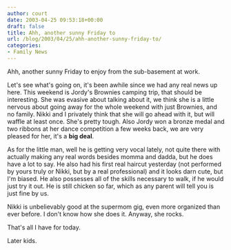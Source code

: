 ```yaml
---
author: court
date: 2003-04-25 09:53:18+00:00
draft: false
title: Ahh, another sunny Friday to
url: /blog/2003/04/25/ahh-another-sunny-friday-to/
categories:
- Family News
---
```


Ahh, another sunny Friday to enjoy from the sub-basement at work.

Let's see what's going on, it's been awhile since we had any real news up here.  This weekend is Jordy's Brownies camping trip, that should be interesting.  She was evasive about talking about it, we think she is a little nervous about going away for the whole weekend with just Brownies, and no family.  Nikki and I privately think that she will go ahead with it, but will waffle at least once.  She's pretty tough.  Also Jordy won a bronze medal and two ribbons at her dance competition a few weeks back, we are very pleased for her, it's a **big deal**.

As for the little man, well he is getting very vocal lately, not quite there with actually making any real words besides momma and dadda, but he does have a lot to say.  He also had his first real haircut yesterday (not performed by yours truly or Nikki, but by a real professional) and it looks darn cute, but I'm biased.  He also possesses all of the skills necessary to walk, if he would just try it out.  He is still chicken so far, which as any parent will tell you is just fine by us.

Nikki is unbelievably good at the supermom gig, even more organized than ever before.  I don't know how she does it.  Anyway, she rocks.

That's all I have for today.

Later kids.
